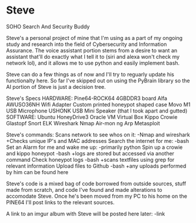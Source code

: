 # Steve
SOHO Search And Security Buddy

  Steve's a personal project of mine that I'm using as a part of my ongoing study and research into the field of Cybersecurity and Information Assurance. The voice assistant portion stems from a desire to want an assistant that'll do exactly what I tell it to (siri and alexa won't check my network lol), and it allows me to use python and easily implement bash. 

  Steve can do a few things as of now and I'll try to reguarly update his functionalty here. So far I've skipped out on using the PyBrain library so the AI portion of Steve is just a decision tree. 

Steve's Specs
HARDWARE:
  Pine64-ROCK64 4GBDDR3 board
  Alfa AWUSO36NH Wifi Adapter
  Custom printed honeypot shaped case
  Movo M1 USB Microphone
  USHONK USB Mini Speaker (that I took apart and gutted)
SOFTWARE:
  Ubuntu
  HoneyDrive3
  Oracle VM Virtual Box
  Kippo
  Crowie
  Glastopf
  Snort
  ELK
  Wireshark
  Nmap
  Air-mon ng
  Arp
  Metasploit
 
Steve's commands:
  Scans network to see whos on it:
    -Nmap and wireshark
      +Checks unique IP's and MAC addresses
  Search the internet for me:
    -bash
  Set an Alarm for me and wake me up:
    -primarily python 
  Spin up a crowie and kippo honeypot
    -bash
      +logs are stored but accessed via another command
  Check honeypot logs
     -bash 
      +scans textfiles using grep for relevant information
  Upload files to Github
     -bash
       +any uploads performed by him can be found here
      
Steve's code is a mixed bag of code borrowed from outside sources, stuff made from scratch, and code I've found and made alterations to accomodate Steve. Once he's been moved from my PC to his home on the PINE64 I'll post links to the relevant sources. 

A link to an imgur album with Steve will be posted here later:
-link

